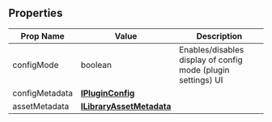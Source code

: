 ## Properties

| Prop Name | Value | Description |
| --------------------- | ------ | ------------------- |
| configMode | boolean | Enables/disables display of config mode (plugin settings) UI |
| configMetadata | **[IPluginConfig](/Documentation/Interfaces/IPluginConfig.md)** | |
| assetMetadata | **[ILibraryAssetMetadata](/Documentation/Interfaces/ILibraryAssetMetadata.md)** | |

